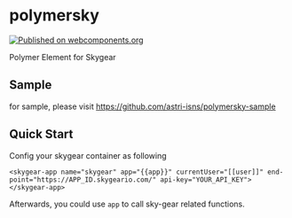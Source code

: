 # polymersky

[![Published on webcomponents.org](https://img.shields.io/badge/webcomponents.org-published-blue.svg)](https://www.webcomponents.org/element/astri-isns/polymersky)

Polymer Element for Skygear

## Sample
for sample, please visit https://github.com/astri-isns/polymersky-sample

## Quick Start
Config your skygear container as following

    <skygear-app name="skygear" app="{{app}}" currentUser="[[user]]" end-point="https://APP_ID.skygeario.com/" api-key="YOUR_API_KEY"></skygear-app>
    
Afterwards, you could use `app` to call sky-gear related functions.
